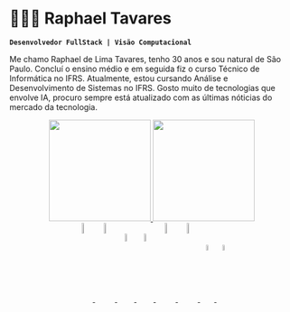 # 👩🏻‍💻 Raphael Tavares

**`Desenvolvedor FullStack | Visão Computacional`**

Me chamo Raphael de Lima Tavares, tenho 30 anos e sou natural de São Paulo. Concluí o ensino médio e em seguida fiz o curso Técnico de Informática no IFRS. Atualmente, estou cursando Análise e Desenvolvimento de Sistemas no IFRS. Gosto muito de tecnologias que envolve IA, procuro sempre está atualizado com as últimas nóticias do mercado da tecnologia.

<div align="center">
  <a href="https://github.com/phaellzx">
  <img height="180em" src="https://github-readme-stats.vercel.app/api?username=phaellzx&show_icons=true&theme=tokyonight&include_all_commits=true&count_private=true"/>
  <img height="180em" src="https://github-readme-stats.vercel.app/api/top-langs/?username=phaellzx&layout=compact&langs_count=7&theme=tokyonight"/>
</div> 
<div align="center">
  <img align="center" src="https://cdn.jsdelivr.net/gh/devicons/devicon/icons/python/python-original-wordmark.svg" width="7%" height="7%" />
  <img align="center" src="https://cdn.jsdelivr.net/gh/devicons/devicon/icons/java/java-original-wordmark.svg" width="7%" height="7%" />
  <img align="center" src="https://cdn.jsdelivr.net/gh/devicons/devicon/icons/csharp/csharp-plain.svg" width="6%" height="6%"/>
  <img align="center" src="https://cdn.jsdelivr.net/gh/devicons/devicon/icons/cplusplus/cplusplus-plain.svg" width="6%" height="6%"/>        
  <img align="center" src="https://cdn.jsdelivr.net/gh/devicons/devicon/icons/html5/html5-original-wordmark.svg" width="7%" height="7%"/>  
  <img align="center" src="https://cdn.jsdelivr.net/gh/devicons/devicon/icons/css3/css3-original-wordmark.svg" width="7%" height="7%"/>
  <img align="center" src="https://cdn.jsdelivr.net/gh/devicons/devicon/icons/javascript/javascript-original.svg" width="5%" height="5%" />  
  <img align="center" src="https://cdn.jsdelivr.net/gh/devicons/devicon@latest/icons/react/react-original-wordmark.svg" width="5%" height="5%" /> 
</div>
